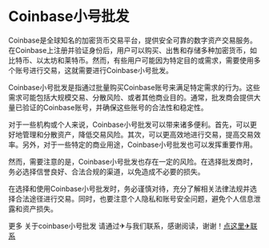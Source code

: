 # Coinbase小号批发

Coinbase是全球知名的加密货币交易平台，提供安全可靠的数字资产交易服务。在Coinbase上注册并验证身份后，用户可以购买、出售和存储多种加密货币，如比特币、以太坊和莱特币。然而，有些用户可能因为特定目的或需求，需要使用多个账号进行交易，这就需要进行Coinbase小号批发。

Coinbase小号批发是指通过批量购买Coinbase账号来满足特定需求的行为。这些需求可能包括大规模交易、分散风险、或者其他商业目的。通常，批发商会提供大量已验证的Coinbase账号，并确保这些账号的合法性和稳定性。

对于一些机构或个人来说，Coinbase小号批发可以带来诸多便利。首先，可以更好地管理和分散资产，降低交易风险。其次，可以更高效地进行交易，提高交易效率。另外，对于一些特定的商业用途，Coinbase小号批发也可以发挥重要作用。

然而，需要注意的是，Coinbase小号批发也存在一定的风险。在选择批发商时，务必选择信誉良好、合法合规的渠道，以免造成不必要的损失。

在选择和使用Coinbase小号批发时，务必谨慎对待，充分了解相关法律法规并选择合法途径进行交易。同时，也要注意个人隐私和账号安全问题，避免个人信息泄露和资产损失。

更多 关于coinbase小号批发 请通过✈与我们联系，感谢阅读，谢谢！[点这里✈联系](https://a.k02.cc)